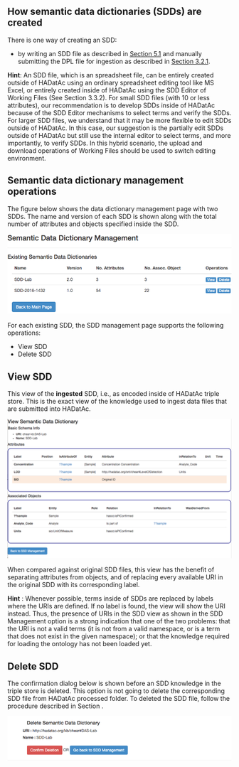 ## How semantic data dictionaries (SDDs) are created

There is one way of creating an SDD: 

* by writing an SDD file as described in [Section 5.1](https://github.com/paulopinheiro1234/hadatac/wiki/5.1.-Deployment-Specification-(DPL)) and manually submitting the DPL file for ingestion as described in [Section 3.2.1]( https://github.com/paulopinheiro1234/hadatac/wiki/3.2.-Manage-Data-File-Ingestion#321-manual-submission-of-data-file-for-ingestion). 

__Hint__: An SDD file, which is an spreadsheet file, can be entirely created outside of HADatAc using an ordinary spreadsheet editing tool like MS Excel, or entirely created inside of HADatAc using the SDD Editor of Working Files (See Section 3.3.2). For small SDD files (with 10 or less attributes), our recommendation is to develop SDDs inside of HADatAc because of the SDD Editor mechanisms to select terms and verify the SDDs. For larger SDD files, we understand that it may be more flexible to edit SDDs outside of HADatAc. In this case, our suggestion is the partially edit SDDs outside of HADatAc but still use the internal editor to select terms, and more importantly, to verify SDDs. In this hybrid scenario, the upload and download operations of Working Files should be used to switch editing environment.   

## Semantic data dictionary management operations

The figure below shows the data dictionary management page with two SDDs.  The name and version of each SDD is shown along with the total number of attributes and objects specified inside the SDD. 

![](https://raw.githubusercontent.com/paulopinheiro1234/hadatac-screenshots/master/Sec3/SDDManagement001.png)

For each existing SDD, the SDD management page supports the following operations:

* View SDD
* Delete SDD

## View SDD

This view of the __ingested__ SDD, i.e., as encoded inside of HADatAc triple store. This is the exact view of the knowledge used to ingest data files that are submitted into HADatAc.  

![](https://raw.githubusercontent.com/paulopinheiro1234/hadatac-screenshots/master/Sec3/SDDManagement002.png)

When compared against original SDD files, this view has the benefit of separating attributes from objects, and of replacing every available URI in the original SDD with its corresponding label.

__Hint__ : Whenever possible, terms inside of SDDs are replaced by labels where the URIs are defined. If no label is found, the view will show the URI instead. Thus, the presence of URIs in the SDD view as shown in the SDD Management option is a strong indication that one of the two problems: that the URI is not a valid terms (it is not from a valid namespace, or is a term that does not exist in the given namespace); or that the knowledge required for loading the ontology has not been loaded yet.

## Delete SDD

The confirmation dialog below is shown before an SDD knowledge in the triple store is deleted. This option is not going to delete the corresponding SDD file from HADatAc processed folder. To deleted the SDD file, follow the procedure described in Section . 
 
![](https://raw.githubusercontent.com/paulopinheiro1234/hadatac-screenshots/master/Sec3/SDDManagement003.png)


